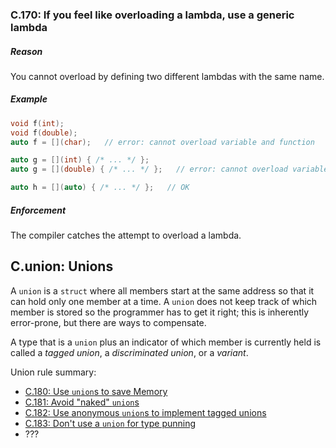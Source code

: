 ### <a name="Ro-lambda"></a>C.170: If you feel like overloading a lambda, use a generic lambda

##### Reason

You cannot overload by defining two different lambdas with the same name.

##### Example

```cpp
void f(int);
void f(double);
auto f = [](char);   // error: cannot overload variable and function

auto g = [](int) { /* ... */ };
auto g = [](double) { /* ... */ };   // error: cannot overload variables

auto h = [](auto) { /* ... */ };   // OK

```
##### Enforcement

The compiler catches the attempt to overload a lambda.

## <a name="SS-union"></a>C.union: Unions

A `union` is a `struct` where all members start at the same address so that it can hold only one member at a time.
A `union` does not keep track of which member is stored so the programmer has to get it right;
this is inherently error-prone, but there are ways to compensate.

A type that is a `union` plus an indicator of which member is currently held is called a *tagged union*, a *discriminated union*, or a *variant*.

Union rule summary:

* [C.180: Use `union`s to save Memory](I-07-Constructors%2C%20assignments%2C%20and%20destructors-C.180.md#Ru-union)
* [C.181: Avoid "naked" `union`s](I-07-Constructors%2C%20assignments%2C%20and%20destructors-C.181.md#Ru-naked)
* [C.182: Use anonymous `union`s to implement tagged unions](I-07-Constructors%2C%20assignments%2C%20and%20destructors-C.182.md#Ru-anonymous)
* [C.183: Don't use a `union` for type punning](I-07-Constructors%2C%20assignments%2C%20and%20destructors-C.183.md#Ru-pun)
* ???

